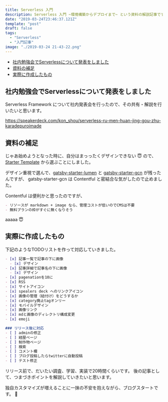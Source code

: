 ```yaml
---
title: Serverless 入門
description: Serverless 入門 ~環境構築からデプロイまで~ という資料の解説記事です
date: "2019-03-24T23:46:37.121Z"
template: "post"
draft: false
tags:
  - "Serverless"
  - "入門記事"
image: "./2019-03-24 21-43-22.png"
---
```


- [社内勉強会でServerlessについて発表をしました](#社内勉強会でserverlessについて発表をしました)
- [資料の補足](#資料の補足)
- [実際に作成したもの](#実際に作成したもの)

## 社内勉強会でServerlessについて発表をしました

Serverless Framework について社内発表会を行ったので、その共有・解説を行いたいと思います。

https://speakerdeck.com/kon_shou/serverless-ru-men-huan-jing-gou-zhu-karadepuroimade

## 資料の補足

じゃあ始めようとなった時に、自分はまっったくデザインできない :innocent: ので、[Starter Template](https://www.gatsbyjs.org/starters/?v=2) から選ぶことにしました。

デザイン重視で選んで、[gatsby-starter-lumen](https://www.gatsbyjs.org/starters/alxshelepenok/gatsby-starter-lumen/) と [gatsby-starter-gcn](https://www.gatsbyjs.org/starters/ryanwiemer/gatsby-starter-gcn/) が残ったんですが、 gatsby-starter-gcn は Contentful と密結合な気がしたので止めました。

Contentful は便利かと思ったのですが、
```markdown
- リソースが markdown + image なら、管理コストが低いのでCMSは不要
- 無料プランの枠がすぐに無くなりそう
```

aaaaa :innocent:

## 実際に作成したもの

下記のようなTODOリストを作って対応していきました。


```markdown
- [x] 記事一覧で記事の下に画像
  - [x] デザイン
- [x] 記事詳細で記事名の下に画像
  - [x] デザイン
- [x] pagenationを10に
- [x] RSS
- [x] サイトアイコン
- [x] spealers deck へのリンクアイコン
- [x] 画像の管理（紐付け）をどうするか
- [x] category廃止tagオンリー
- [x] モバイルデザイン
- [x] 画像リンク
- [x] mdと画像のディレクトリ構成変更
- [x] emoji

### リリース後に対応
- [ ] adminの修正
- [ ] 経歴ページ
- [ ] 制作物ページ
- [ ] 検索
- [ ] コメント欄
- [ ] ブログ投稿したらtwitterに自動投稿
- [ ] テスト修正

```

リリース前で、だいたい調査、学習、実装で20時間くらいです。
後の記事として、つまづきポイントを解説していきたいと思います。

独自カスタマイズが増えることに一抹の不安を抱えながら、ブログスタートです。 :running: